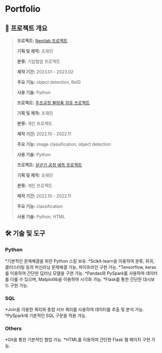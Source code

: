 # Portfolio

## **📝 프로젝트 개요**

> **프로젝트:** [Nextlab 프로젝트](https://github.com/novamp2016/Nextlab-project)
>
> **기획 및 제작:** 조재민
>
> **분류:** 기업협업 프로젝트
>
> **제작 기간:** 2023.01 - 2023.02
>
> **주요 기능:** object detection, ReID
>
> **사용 기술:** Python


> **프로젝트:** [주조공정 불량품 검출 프로젝트](https://github.com/novamp2016/Defective-detection-of-casting-process)
>
> **기획 및 제작:** 조재민
>
> **분류:** 개인 프로젝트
>
> **제작 기간:** 2022.10 - 2022.11
>
> **주요 기능:** image classification, object detection
>
> **사용 기술:** Python 


> **프로젝트:** [살균기 공정 예측 프로젝트](https://github.com/novamp2016/Pasteurizer-process-prediction)
>
> **기획 및 제작:** 조재민
>
> **분류:** 개인 프로젝트
>
> **제작 기간:** 2022.10 - 2022.11
> 
> **주요 기능:** classification
>
> **사용 기술:** Python, HTML


## **🛠 기술 및 도구**

### Python
*기본적인 문제해결을 위한 Python 스킬 보유.
*Scikit-learn을 이용하여 분류, 회귀, 클러스터링 등의 머신러닝 문제해결 가능, 파이프라인 구현 가능.
*Tensorflow, keras를 이용하여 간단한 딥러닝 모델을 구현 가능.
*Pandas와 PySpark를 사용하여 데이터를 다룰 수 있으며, Matplotlib을 이용하여 시각화 가능.
*Flask를 통한 간단한 대시보드 구현 가능.
### SQL
*Join을 이용한 쿼리와 중첩 서브 쿼리를 사용하여 데이터를 추출 및 분석 가능.
*PySpark에 기본적인 SQL 구문을 적용 가능.
### Others
*Git을 통한 기본적인 협업 가능.
*HTML를 이용하여 간단한 Flask 웹 페이지 구현 가능.

